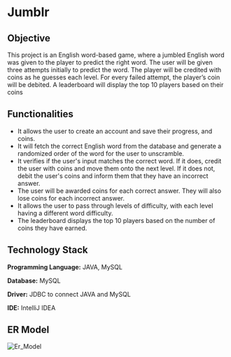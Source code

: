 # Jumblr



## Objective
This project is an English word-based game, where a jumbled English word was given to the player to predict the right word. The user will be given three attempts initially to predict the word. The player will be credited with coins as he guesses each level. For every failed attempt, the player’s coin will be debited. A leaderboard will display the top 10 players based on their coins

## Functionalities

 - It allows the user to create an account and save their progress,
   and coins.  
 - It will fetch the correct English word from the
   database and generate a randomized order of the word for the user to
   unscramble.  
 - It verifies if the user's input matches the correct
   word. If it does, credit the user with coins and move them onto the
   next level. If it does not, debit the user's coins and inform them
   that they have an incorrect answer. 
  - The user will be awarded coins
   for each correct answer. They will also lose coins for each incorrect
   answer.  
  - It allows the user to pass through levels of difficulty,
   with each level having a different word difficulty.  
  - The leaderboard displays the top 10 players based on the number of coins
   they have earned.

## Technology Stack

**Programming Language:** JAVA, MySQL 

**Database:** MySQL 

**Driver:** JDBC to connect JAVA and MySQL 

**IDE:** IntelliJ IDEA


## ER Model

![Er_Model](https://lh3.googleusercontent.com/ZVFMak2gj1l4oTUF_q-L1cEYnEXLQW4ZvEwOGlXfnSpco93H5uJ1cLDBS0bZdfg9Ltk1zAFSVDg_qaZzyuFab3y2EDsSxEcXbMTReUIgsOzjPDDzT08-ijCv2U-gnyHymQ=w1280)


